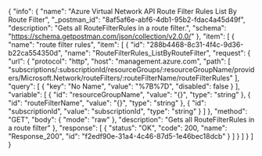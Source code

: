 {
  "info": {
    "name": "Azure Virtual Network API Route Filter Rules List By Route Filter",
    "_postman_id": "8af5af6e-abf6-4db1-95b2-fdac4a45d49f",
    "description": "Gets all RouteFilterRules in a route filter.",
    "schema": "https://schema.getpostman.com/json/collection/v2.0.0/"
  },
  "item": [
    {
      "name": "route filter rules",
      "item": [
        {
          "id": "288b4468-8c31-4f4c-9d36-b22ca554350d",
          "name": "RouteFilterRules_ListByRouteFilter",
          "request": {
            "url": {
              "protocol": "http",
              "host": "management.azure.com",
              "path": [
                "subscriptions/:subscriptionId/resourceGroups/:resourceGroupName/providers/Microsoft.Network/routeFilters/:routeFilterName/routeFilterRules"
              ],
              "query": [
                {
                  "key": "No Name",
                  "value": "%7B%7D",
                  "disabled": false
                }
              ],
              "variable": [
                {
                  "id": "resourceGroupName",
                  "value": "{}",
                  "type": "string"
                },
                {
                  "id": "routeFilterName",
                  "value": "{}",
                  "type": "string"
                },
                {
                  "id": "subscriptionId",
                  "value": "subscriptionId",
                  "type": "string"
                }
              ]
            },
            "method": "GET",
            "body": {
              "mode": "raw"
            },
            "description": "Gets all RouteFilterRules in a route filter"
          },
          "response": [
            {
              "status": "OK",
              "code": 200,
              "name": "Response_200",
              "id": "f2edf90e-31a4-4c46-87d5-1e46bec18dcb"
            }
          ]
        }
      ]
    }
  ]
}